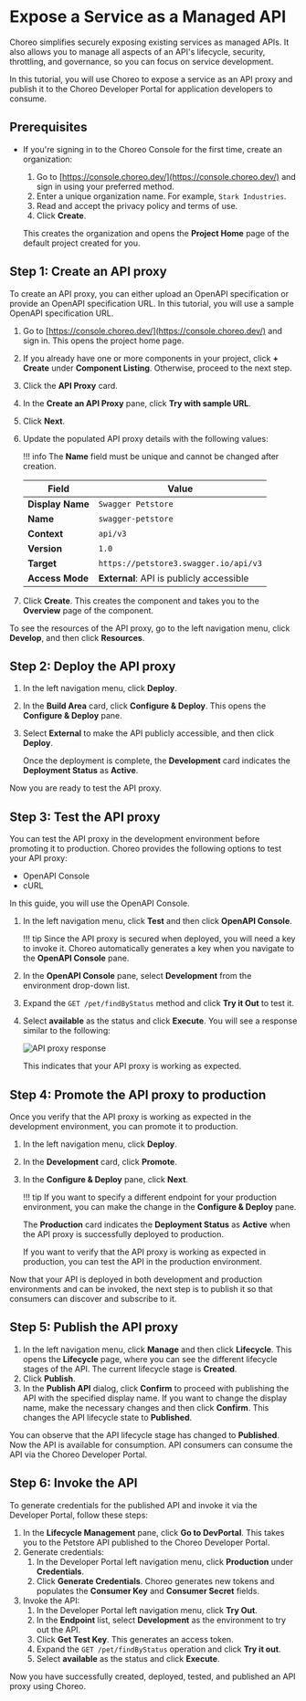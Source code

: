 # Expose a Service as a Managed API

Choreo simplifies securely exposing existing services as managed APIs. It also allows you to manage all aspects of an API's lifecycle, security, throttling, and governance, so you can focus on service development.

In this tutorial, you will use Choreo to expose a service as an API proxy and publish it to the Choreo Developer Portal for application developers to consume.

## Prerequisites

- If you're signing in to the Choreo Console for the first time, create an organization:
    1. Go to [https://console.choreo.dev/](https://console.choreo.dev/) and sign in using your preferred method.
    2. Enter a unique organization name. For example, `Stark Industries`.
    3. Read and accept the privacy policy and terms of use.
    4. Click **Create**.

    This creates the organization and opens the **Project Home** page of the default project created for you.

## Step 1: Create an API proxy

To create an API proxy, you can either upload an OpenAPI specification or provide an OpenAPI specification URL. In this tutorial, you will use a sample OpenAPI specification URL.

1. Go to [https://console.choreo.dev/](https://console.choreo.dev/) and sign in. This opens the project home page.
2. If you already have one or more components in your project, click **+ Create** under **Component Listing**. Otherwise, proceed to the next step.
3. Click the **API Proxy** card.
4. In the **Create an API Proxy** pane, click **Try with sample URL**.
5. Click **Next**.
6. Update the populated API proxy details with the following values:

    !!! info
        The **Name** field must be unique and cannot be changed after creation.

    | **Field**       | **Value**                                   |
    |-----------------|---------------------------------------------|
    | **Display Name**| `Swagger Petstore`                          |
    | **Name**        | `swagger-petstore`                          |
    | **Context**     | `api/v3`                                    |
    | **Version**     | `1.0`                                       |
    | **Target**      | `https://petstore3.swagger.io/api/v3`       |
    | **Access Mode** | **External**: API is publicly accessible    |

7. Click **Create**. This creates the component and takes you to the **Overview** page of the component.

To see the resources of the API proxy, go to the left navigation menu, click **Develop**, and then click **Resources**.

## Step 2: Deploy the API proxy

1. In the left navigation menu, click **Deploy**.
2. In the **Build Area** card, click **Configure & Deploy**. This opens the **Configure & Deploy** pane.
3. Select **External** to make the API publicly accessible, and then click **Deploy**.

    Once the deployment is complete, the **Development** card indicates the **Deployment Status** as **Active**.

Now you are ready to test the API proxy.

## Step 3: Test the API proxy

You can test the API proxy in the development environment before promoting it to production. Choreo provides the following options to test your API proxy:
- OpenAPI Console
- cURL

In this guide, you will use the OpenAPI Console.

1. In the left navigation menu, click **Test** and then click **OpenAPI Console**.

    !!! tip
        Since the API proxy is secured when deployed, you will need a key to invoke it. Choreo automatically generates a key when you navigate to the **OpenAPI Console** pane.

2. In the **OpenAPI Console** pane, select **Development** from the environment drop-down list.
3. Expand the `GET /pet/findByStatus` method and click **Try it Out** to test it.
4. Select **available** as the status and click **Execute**. You will see a response similar to the following:

    ![API proxy response](../assets/img/tutorials/api-proxy-response.png)

    This indicates that your API proxy is working as expected.

## Step 4: Promote the API proxy to production

Once you verify that the API proxy is working as expected in the development environment, you can promote it to production.

1. In the left navigation menu, click **Deploy**.
2. In the **Development** card, click **Promote**.
3. In the **Configure & Deploy** pane, click **Next**.

    !!! tip
        If you want to specify a different endpoint for your production environment, you can make the change in the **Configure & Deploy** pane.

    The **Production** card indicates the **Deployment Status** as **Active** when the API proxy is successfully deployed to production.

    If you want to verify that the API proxy is working as expected in production, you can test the API in the production environment.

Now that your API is deployed in both development and production environments and can be invoked, the next step is to publish it so that consumers can discover and subscribe to it.

## Step 5: Publish the API proxy

1. In the left navigation menu, click **Manage** and then click **Lifecycle**. This opens the **Lifecycle** page, where you can see the different lifecycle stages of the API. The current lifecycle stage is **Created**.
2. Click **Publish**.
3. In the **Publish API** dialog, click **Confirm** to proceed with publishing the API with the specified display name. If you want to change the display name, make the necessary changes and then click **Confirm**. This changes the API lifecycle state to **Published**.

You can observe that the API lifecycle stage has changed to **Published**. Now the API is available for consumption. API consumers can consume the API via the Choreo Developer Portal.

## Step 6: Invoke the API

To generate credentials for the published API and invoke it via the Developer Portal, follow these steps:

1. In the **Lifecycle Management** pane, click **Go to DevPortal**. This takes you to the Petstore API published to the Choreo Developer Portal.
2. Generate credentials:
    1. In the Developer Portal left navigation menu, click **Production** under **Credentials**.
    2. Click **Generate Credentials**. Choreo generates new tokens and populates the **Consumer Key** and **Consumer Secret** fields.
3. Invoke the API:
    1. In the Developer Portal left navigation menu, click **Try Out**.
    2. In the **Endpoint** list, select **Development** as the environment to try out the API.
    3. Click **Get Test Key**. This generates an access token.
    4. Expand the `GET /pet/findByStatus` operation and click **Try it out**.
    5. Select **available** as the status and click **Execute**.

Now you have successfully created, deployed, tested, and published an API proxy using Choreo.
